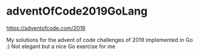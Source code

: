 # adventOfCode2019GoLang
https://adventofcode.com/2019

My solutions for the advent of code challenges of 2019 implemented in Go :)
Not elegant but a nice Go exercise for me
